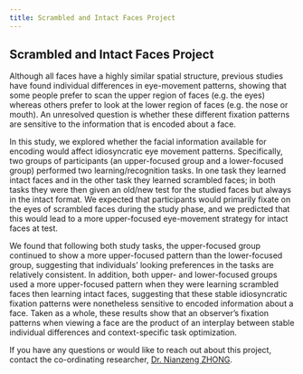 ```yaml
---
title: Scrambled and Intact Faces Project
---
```


## Scrambled and Intact Faces Project

Although all faces have a highly similar spatial structure, previous studies have found individual differences in eye-movement patterns, showing that some people prefer to scan the upper region of faces (e.g. the eyes) whereas others prefer to look at the lower region of faces (e.g. the nose or mouth). An unresolved question is whether these different fixation patterns are sensitive to the information that is encoded about a face. 

In this study, we explored whether the facial information available for encoding would affect idiosyncratic eye movement patterns. Specifically, two groups of participants (an upper-focused group and a lower-focused group) performed two learning/recognition tasks. In one task they learned intact faces and in the other task they learned scrambled faces; in both tasks they were then given an old/new test for the studied faces but always in the intact format. We expected that participants would primarily fixate on the eyes of scrambled faces during the study phase, and we predicted that this would lead to a more upper-focused eye-movement strategy for intact faces at test. 

We found that following both study tasks, the upper-focused group continued to show a more upper-focused pattern than the lower-focused group, suggesting that individuals’ looking preferences in the tasks are relatively consistent. In addition, both upper- and lower-focused groups used a more upper-focused pattern when they were learning scrambled faces then learning intact faces, suggesting that these stable idiosyncratic fixation patterns were nonetheless sensitive to encoded information about a face. Taken as a whole, these results show that an observer’s fixation patterns when viewing a face are the product of an interplay between stable individual differences and context-specific task optimization. 

If you have any questions or would like to reach out about this project, contact the co-ordinating researcher, <a href="mailto:nianzengzhong@ln.edu.hk">Dr. Nianzeng ZHONG</a>.
